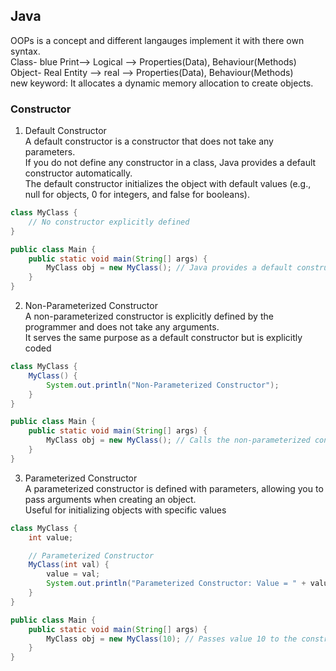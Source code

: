 ## Java  
OOPs is a concept and different langauges implement it with there own syntax.  
Class- blue Print--> Logical --> Properties(Data), Behaviour(Methods)  
Object- Real Entity --> real --> Properties(Data), Behaviour(Methods)  
new keyword: It allocates a dynamic memory allocation to create objects. 
### Constructor  
1. Default Constructor  
A default constructor is a constructor that does not take any parameters.  
If you do not define any constructor in a class, Java provides a default constructor automatically.  
The default constructor initializes the object with default values (e.g., null for objects, 0 for integers, and false for booleans).  
``` Java
class MyClass {
    // No constructor explicitly defined
}

public class Main {
    public static void main(String[] args) {
        MyClass obj = new MyClass(); // Java provides a default constructor
    }
}
```
2. Non-Parameterized Constructor  
A non-parameterized constructor is explicitly defined by the programmer and does not take any arguments.  
It serves the same purpose as a default constructor but is explicitly coded
```Java
class MyClass {
    MyClass() {
        System.out.println("Non-Parameterized Constructor");
    }
}

public class Main {
    public static void main(String[] args) {
        MyClass obj = new MyClass(); // Calls the non-parameterized constructor
    }
}

```
3. Parameterized Constructor  
A parameterized constructor is defined with parameters, allowing you to pass arguments when creating an object.  
Useful for initializing objects with specific values  
```java
class MyClass {
    int value;

    // Parameterized Constructor
    MyClass(int val) {
        value = val;
        System.out.println("Parameterized Constructor: Value = " + value);
    }
}

public class Main {
    public static void main(String[] args) {
        MyClass obj = new MyClass(10); // Passes value 10 to the constructor
    }
}
```
 
